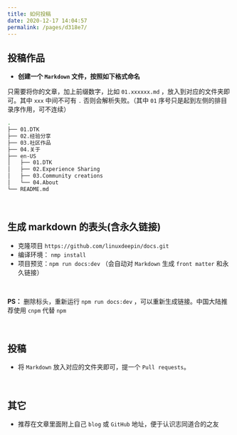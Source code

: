```yaml
---
title: 如何投稿
date: 2020-12-17 14:04:57
permalink: /pages/d318e7/
---
```

## 投稿作品

- **创建一个 `Markdown` 文件，按照如下格式命名**

只需要将你的文章，加上前缀数字，比如 `01.xxxxxx.md` ，放入到对应的文件夹即可。其中 `xxx` 中间不可有 `.` 否则会解析失败。（其中 `01` 序号只是起到左侧的排目录序作用，可不连续）

```bash
.
├── 01.DTK
├── 02.经验分享
├── 03.社区作品
├── 04.关于
├── en-US
│   ├── 01.DTK
│   ├── 02.Experience Sharing
│   ├── 03.Community creations
│   └── 04.About
└── README.md
```

<br>

## 生成 markdown 的表头(含永久链接)

- 克隆项目 `https://github.com/linuxdeepin/docs.git`
- 编译环境：  `nmp install`
- 项目预览：`npm run docs:dev`  （会自动对 `Markdown` 生成 `front matter` 和永久链接）

<br>

**PS：** 删除标头，重新运行 `npm run docs:dev`   ，可以重新生成链接。中国大陆推荐使用 `cnpm` 代替 `npm`

<br>

## 投稿

- 将 `Markdown` 放入对应的文件夹即可，提一个 `Pull requests`。

<br>

## 其它

- 推荐在文章里面附上自己 `blog` 或 `GitHub` 地址，便于认识志同道合的之友